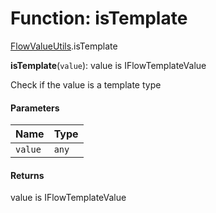 # Function: isTemplate

[FlowValueUtils](/en/auto-docs/form-materials/modules/FlowValueUtils.md).isTemplate

**isTemplate**(`value`): value is IFlowTemplateValue

Check if the value is a template type

#### Parameters

| Name | Type |
| :------ | :------ |
| `value` | `any` |

#### Returns

value is IFlowTemplateValue
